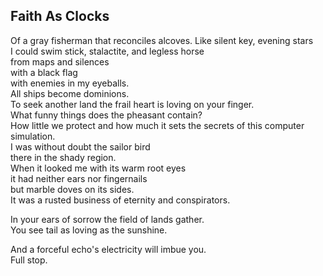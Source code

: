 Faith As Clocks
---------------
Of a gray fisherman that reconciles alcoves. Like silent key, evening stars  
I could swim stick, stalactite, and legless horse  
from maps and silences  
with a black flag  
with enemies in my eyeballs.  
All ships become dominions.  
To seek another land the frail heart is loving on your finger.  
What funny things does the pheasant contain?  
How little we protect and how much it sets the secrets of this computer simulation.  
I was without doubt the sailor bird  
there in the shady region.  
When it looked me with its warm root eyes  
it had neither ears nor fingernails  
but marble doves on its sides.  
It was a rusted business of eternity and conspirators.  
  
In your ears of sorrow the field of lands gather.  
You see tail as loving as the sunshine.  
  
And a forceful echo's electricity will imbue you.  
Full stop.  
